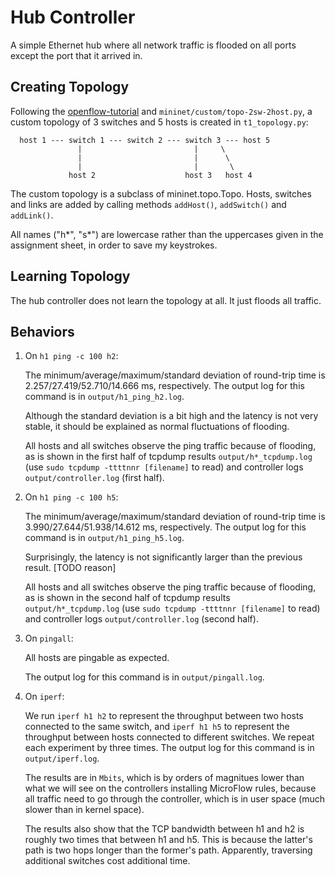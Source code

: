 # Hub Controller

A simple Ethernet hub where all network traffic is flooded on all ports except the port that it arrived in.

## Creating Topology

Following the [openflow-tutorial](https://github.com/mininet/openflow-tutorial/wiki/Router-Exercise) and `mininet/custom/topo-2sw-2host.py`, a custom topology of 3 switches and 5 hosts is created in `t1_topology.py`:

```
  host 1 --- switch 1 --- switch 2 --- switch 3 --- host 5
               |                         |     \
               |                         |      \
               |                         |       \
             host 2                    host 3   host 4
```

The custom topology is a subclass of mininet.topo.Topo. Hosts, switches and links are added by calling methods `addHost()`, `addSwitch()` and `addLink()`.

All names ("h\*", "s\*") are lowercase rather than the uppercases given in the assignment sheet, in order to save my keystrokes.

## Learning Topology

The hub controller does not learn the topology at all. It just floods all traffic.

## Behaviors

1. On `h1 ping -c 100 h2`:

    The minimum/average/maximum/standard deviation of round-trip time is 2.257/27.419/52.710/14.666 ms, respectively. The output log for this command is in `output/h1_ping_h2.log`.

    Although the standard deviation is a bit high and the latency is not very stable, it should be explained as normal fluctuations of flooding.

    All hosts and all switches observe the ping traffic because of flooding, as is shown in the first half of tcpdump results `output/h*_tcpdump.log` (use `sudo tcpdump -ttttnnr [filename]` to read) and controller logs `output/controller.log` (first half).

2. On `h1 ping -c 100 h5`:

    The minimum/average/maximum/standard deviation of round-trip time is 3.990/27.644/51.938/14.612 ms, respectively. The output log for this command is in `output/h1_ping_h5.log`.

    Surprisingly, the latency is not significantly larger than the previous result. [TODO reason]

    All hosts and all switches observe the ping traffic because of flooding, as is shown in the second half of tcpdump results `output/h*_tcpdump.log` (use `sudo tcpdump -ttttnnr [filename]` to read) and controller logs `output/controller.log` (second half).

3. On `pingall`:
 
    All hosts are pingable as expected.

    The output log for this command is in `output/pingall.log`.

4. On `iperf`:
 
    We run `iperf h1 h2` to represent the throughput between two hosts connected to the same switch, and `iperf h1 h5` to represent the throughput between hosts connected to different switches. We repeat each experiment by three times. The output log for this command is in `output/iperf.log`. 

    The results are in `Mbits`, which is by orders of magnitues lower than what we will see on the controllers installing MicroFlow rules, because all traffic need to go through the controller, which is in user space (much slower than in kernel space).

    The results also show that the TCP bandwidth between h1 and h2 is roughly two times that between h1 and h5. This is because the latter's path is two hops longer than the former's path. Apparently, traversing additional switches cost additional time.

